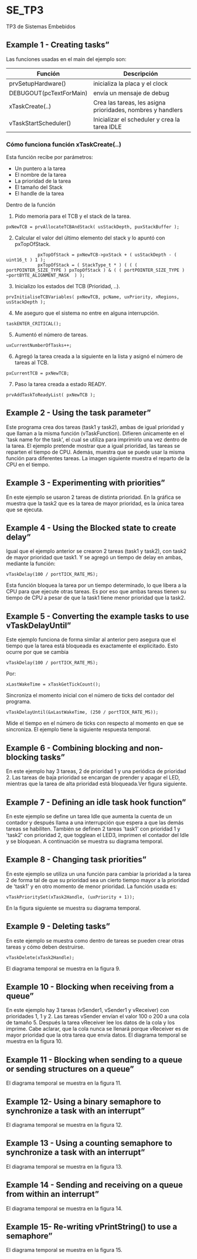 # SE_TP3
TP3 de Sistemas Embebidos

## Example 1 - Creating tasks”

Las funciones usadas en el main del ejemplo son:

| Función | Descripción |
| ----- | ---- |
| prvSetupHardware() | inicializa la placa y el clock |
|DEBUGOUT(pcTextForMain)| envía un mensaje de debug|
|xTaskCreate(..)| Crea las tareas, les asigna prioridades, nombres y handlers|
|vTaskStartScheduler()| Inicializar el scheduler y crea la tarea IDLE|

### Cómo funciona función xTaskCreate(..) 
Esta función recibe por parámetros:
- Un puntero a la tarea
- El nombre de la tarea
- La prioridad de la tarea
- El tamaño del Stack
- El handle de la tarea

Dentro de la función
1. Pido memoria para el TCB y el stack de la tarea.
```
pxNewTCB = prvAllocateTCBAndStack( usStackDepth, puxStackBuffer );
```
2. Calcular el valor del último elemento del stack y lo apuntó con pxTopOfStack.
```
			pxTopOfStack = pxNewTCB->pxStack + ( usStackDepth - ( uint16_t ) 1 );
			pxTopOfStack = ( StackType_t * ) ( ( ( portPOINTER_SIZE_TYPE ) pxTopOfStack ) & ( ( portPOINTER_SIZE_TYPE ) ~portBYTE_ALIGNMENT_MASK  ) );
```
3. Inicializo los estados del TCB (Prioridad, ..).
```
prvInitialiseTCBVariables( pxNewTCB, pcName, uxPriority, xRegions, usStackDepth );
```
4. Me aseguro que el sistema no entre en alguna interrupción.
```
taskENTER_CRITICAL();
```
5. Aumentó el número de tareas.
```
uxCurrentNumberOfTasks++;
```
6. Agregó la tarea creada a la siguiente en la lista y asignó el número de tareas al TCB.
```
pxCurrentTCB = pxNewTCB;
```
7. Paso la tarea creada a estado READY.
```
prvAddTaskToReadyList( pxNewTCB );
```
## Example 2 - Using the task parameter”

Este programa crea dos tareas (task1 y task2), ambas de igual prioridad y que llaman a la misma función (vTaskFunction). Difieren únicamente en el 'task name for the task', el cual se utiliza para imprimirlo una vez dentro de la tarea.
El ejemplo pretende mostrar que a igual prioridad, las tareas se reparten el tiempo de CPU. Además, muestra que se puede usar la misma función para diferentes tareas.
La imagen siguiente muestra el reparto de la CPU en el tiempo.


## Example 3 - Experimenting with priorities”
En este ejemplo se usaron 2 tareas de distinta prioridad. En la gráfica se muestra que la task2 que es la tarea de mayor prioridad, es la única tarea que se ejecuta.

## Example 4 - Using the Blocked state to create delay”
Igual que el ejemplo anterior se crearon 2 tareas (task1 y task2), con task2 de mayor prioridad que task1. Y se agregó un tiempo de delay en ambas, mediante la función:
```
vTaskDelay(100 / portTICK_RATE_MS);
```
Esta función bloquea la tarea por un tiempo determinado, lo que libera a la CPU para que ejecute otras tareas. Es por eso que ambas tareas tienen su tiempo de CPU a pesar de que la task1 tiene menor prioridad que la task2.

## Example 5 - Converting the example tasks to use vTaskDelayUntil”
Este ejemplo funciona de forma similar al anterior pero asegura que el tiempo que la tarea está bloqueada es exactamente el explicitado. Esto ocurre por que se cambia 
```
vTaskDelay(100 / portTICK_RATE_MS);
```
Por:
```
xLastWakeTime = xTaskGetTickCount();
```
Sincroniza el momento inicial con el número de ticks del contador del programa.

```
vTaskDelayUntil(&xLastWakeTime, (250 / portTICK_RATE_MS));
```
Mide el tiempo en el número de ticks con respecto al momento en que se sincroniza.
El ejemplo tiene la siguiente respuesta temporal.

## Example 6 - Combining blocking and non-blocking tasks”
En este ejemplo hay 3 tareas, 2 de prioridad 1 y una periódica de prioridad 2. Las tareas de baja prioridad se encargan de prender y apagar el LED, mientras que la tarea de alta prioridad está bloqueada.Ver figura siguiente.

## Example 7 - Defining an idle task hook function”
En este ejemplo se define un tarea Idle que aumenta la cuenta de un contador y después llama a una interrupción que espera a que las demás tareas se habiliten. También se definen 2 tareas 'task1' con prioridad 1 y 'task2' con prioridad 2, que togglean el LED3, imprimen el contador del Idle y se bloquean. A continuación se muestra su diagrama temporal. 
## Example 8 - Changing task priorities”
En este ejemplo se utiliza un una función para cambiar la prioridad a la tarea 2 de forma tal de que su prioridad sea un cierto tiempo mayor a la prioridad de 'task1' y en otro momento de menor prioridad.
La función usada es:
```
vTaskPrioritySet(xTask2Handle, (uxPriority + 1));
```
En la figura siguiente se muestra su diagrama temporal.

## Example 9 - Deleting tasks”
En este ejemplo se muestra como dentro de tareas se pueden crear otras tareas y cómo deben destruirse. 
```
vTaskDelete(xTask2Handle);
```
El diagrama temporal se muestra en la figura 9.



## Example 10 - Blocking when receiving from a queue”
En este ejemplo hay 3 tareas (vSender1, vSender1 y vReceiver) con prioridades 1, 1 y 2. Las tareas vSender envían el valor 100 o 200 a una cola de tamaño 5. Después la tarea vReceiver lee los datos de la cola y los imprime. Cabe aclarar, que la cola nunca se llenará porque vReceiver  es de mayor prioridad que la otra tarea que envía datos.
El diagrama temporal se muestra en la figura 10.
## Example 11 - Blocking when sending to a queue or sending structures on a queue”
El diagrama temporal se muestra en la figura 11.
## Example 12- Using a binary semaphore to synchronize a task with an interrupt”
El diagrama temporal se muestra en la figura 12.
## Example 13 - Using a counting semaphore to synchronize a task with an interrupt”
El diagrama temporal se muestra en la figura 13.
## Example 14 - Sending and receiving on a queue from within an interrupt”
El diagrama temporal se muestra en la figura 14.
## Example 15- Re-writing vPrintString() to use a semaphore”
El diagrama temporal se muestra en la figura 15.


